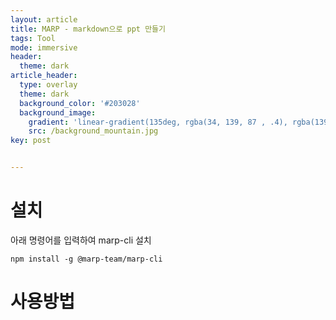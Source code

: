 ```yaml
---
layout: article
title: MARP - markdown으로 ppt 만들기
tags: Tool
mode: immersive
header:
  theme: dark
article_header:
  type: overlay
  theme: dark
  background_color: '#203028'
  background_image:
    gradient: 'linear-gradient(135deg, rgba(34, 139, 87 , .4), rgba(139, 34, 139, .4))'
    src: /background_mountain.jpg
key: post


---
```


<!--more-->

# 설치

아래 명령어를 입력하여 marp-cli 설치

```
npm install -g @marp-team/marp-cli
```



# 사용방법



